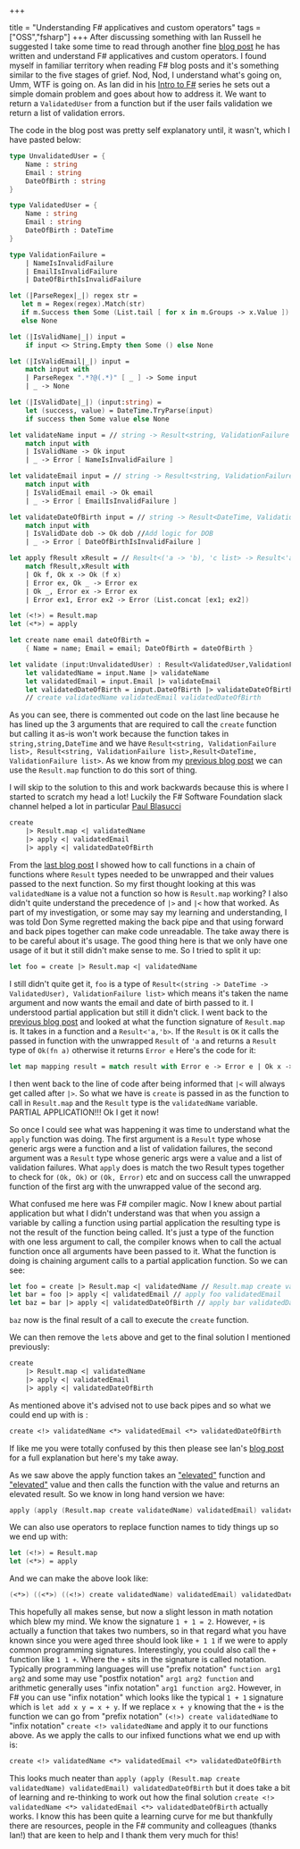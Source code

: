 +++

title = "Understanding F# applicatives and custom operators"
tags = ["OSS","fsharp"]
+++
After discussing something with Ian Russell he suggested I take some time to read through another fine [blog post](https://www.softwarepark.cc/blog/2019/12/8/functional-validation-in-f-using-applicatives) he has written and understand F# applicatives and custom operators.  I found myself in familiar territory when reading F# blog posts and it's something similar to the five stages of grief. Nod, Nod, I understand what's going on, Umm, WTF is going on.  As Ian did in his [Intro to F#](https://www.softwarepark.cc/blog/2019/9/12/introduction-to-functional-programming-in-f) series he sets out a simple domain problem and goes about how to address it.  We want to return a `ValidatedUser` from a function but if the user fails validation we return a list of validation errors.

The code in the blog post was pretty self explanatory until, it wasn't, which I have pasted below:

<!--more-->

```fsharp
type UnvalidatedUser = {
    Name : string
    Email : string
    DateOfBirth : string
}

type ValidatedUser = {   
    Name : string
    Email : string
    DateOfBirth : DateTime
}

type ValidationFailure =
    | NameIsInvalidFailure
    | EmailIsInvalidFailure
    | DateOfBirthIsInvalidFailure

let (|ParseRegex|_|) regex str =
   let m = Regex(regex).Match(str)
   if m.Success then Some (List.tail [ for x in m.Groups -> x.Value ])
   else None

let (|IsValidName|_|) input =
    if input <> String.Empty then Some () else None

let (|IsValidEmail|_|) input =
    match input with
    | ParseRegex ".*?@(.*)" [ _ ] -> Some input
    | _ -> None

let (|IsValidDate|_|) (input:string) =
    let (success, value) = DateTime.TryParse(input)
    if success then Some value else None

let validateName input = // string -> Result<string, ValidationFailure list>
    match input with
    | IsValidName -> Ok input
    | _ -> Error [ NameIsInvalidFailure ]

let validateEmail input = // string -> Result<string, ValidationFailure list>
    match input with
    | IsValidEmail email -> Ok email
    | _ -> Error [ EmailIsInvalidFailure ]

let validateDateOfBirth input = // string -> Result<DateTime, ValidationFailure list>
    match input with
    | IsValidDate dob -> Ok dob //Add logic for DOB
    | _ -> Error [ DateOfBirthIsInvalidFailure ]

let apply fResult xResult = // Result<('a -> 'b), 'c list> -> Result<'a,'c list> -> Result<'b,'c list>
    match fResult,xResult with
    | Ok f, Ok x -> Ok (f x)
    | Error ex, Ok _ -> Error ex
    | Ok _, Error ex -> Error ex
    | Error ex1, Error ex2 -> Error (List.concat [ex1; ex2])

let (<!>) = Result.map
let (<*>) = apply

let create name email dateOfBirth =
    { Name = name; Email = email; DateOfBirth = dateOfBirth }

let validate (input:UnvalidatedUser) : Result<ValidatedUser,ValidationFailure list> =
    let validatedName = input.Name |> validateName
    let validatedEmail = input.Email |> validateEmail
    let validatedDateOfBirth = input.DateOfBirth |> validateDateOfBirth
    // create validatedName validatedEmail validatedDateOfBirth
```

As you can see, there is commented out code on the last line because he has lined up the 3 arguments that are required to call the `create` function but calling it as-is won't work because the function takes in `string,string,DateTime` and we have `Result<string, ValidationFailure list>, Result<string, ValidationFailure list>,Result<DateTime, ValidationFailure list>`.  As we know from my [previous blog post](https://blog.jonathanchannon.com/2020-06-28-understanding-fsharp-map-and-bind/) we can use the `Result.map` function to do this sort of thing.  

I will skip to the solution to this and work backwards because this is where I started to scratch my head a lot! Luckily the F# Software Foundation slack channel helped a lot in particular [Paul Blasucci](https://twitter.com/pblasucci)

```fsharp	
create
    |> Result.map <| validatedName
    |> apply <| validatedEmail
    |> apply <| validatedDateOfBirth
```

From the [last blog post]((https://blog.jonathanchannon.com/2020-06-28-understanding-fsharp-map-and-bind/)) I showed how to call functions in a chain of functions where `Result` types needed to be unwrapped and their values passed to the next function.  So my first thought looking at this was `validatedName` is a value not a function so how is `Result.map` working? I also didn't quite understand the precedence of `|>` and `|<` how that worked.  As part of my investigation, or some may say my learning and understanding, I was told Don Syme regretted making the back pipe and that using forward and back pipes together can make code unreadable.  The take away there is to be careful about it's usage.  The good thing here is that we only have one usage of it but it still didn't make sense to me.  So I tried to split it up:


```fsharp
let foo = create |> Result.map <| validatedName
```

I still didn't quite get it, `foo` is a type of `Result<(string -> DateTime -> ValidatedUser), ValidationFailure list>` which means it's taken the name argument and now wants the email and date of birth passed to it.  I understood partial application but still it didn't click.  I went back to the [previous blog post]((https://blog.jonathanchannon.com/2020-06-28-understanding-fsharp-map-and-bind/)) and looked at what the function signature of `Result.map` is.  It takes in a function and a `Result<'a,'b>`.  If the `Result` is `OK` it calls the passed in function with the unwrapped `Result` of `'a` and returns a `Result` type of `Ok(fn a)` otherwise it returns `Error e` Here's the code for it: 

```fsharp
let map mapping result = match result with Error e -> Error e | Ok x -> Ok (mapping x)
``` 

I then went back to the line of code after being informed that `|<` will always get called after `|>`.  So what we have is `create` is passed in as the function to call in `Result.map` and the `Result` type is the `validatedName` variable. PARTIAL APPLICATION!!! Ok I get it now!

So once I could see what was happening it was time to understand what the `apply` function was doing.  The first argument is a `Result` type whose generic args were a function and a list of validation failures, the second argument was a `Result` type whose generic args were a value and a list of validation failures. What `apply` does is match the two Result types together to check for `(Ok, Ok)` or `(Ok, Error)` etc and on success call the unwrapped function of the first arg with the unwrapped value of the second arg.

What confused me here was F# compiler magic.  Now I knew about partial application but what I didn't understand was that when you assign a variable by calling a function using partial application the resulting type is not the result of the function being called. It's just a type of the function with one less argument to call, the compiler knows when to call the actual function once all arguments have been passed to it.  What the function is doing is chaining argument calls to a partial application function.  So we can see:

```fsharp
let foo = create |> Result.map <| validatedName // Result.map create validatedName
let bar = foo |> apply <| validatedEmail // apply foo validatedEmail
let baz = bar |> apply <| validatedDateOfBirth // apply bar validatedDateOfBirth
```

`baz` now is the final result of a call to execute the `create` function.

We can then remove the `let`s above and get to the final solution I mentioned previously:

```fsharp
create
    |> Result.map <| validatedName
    |> apply <| validatedEmail
    |> apply <| validatedDateOfBirth
```

As mentioned above it's advised not to use back pipes and so what we could end up with is :

```fsharp
create <!> validatedName <*> validatedEmail <*> validatedDateOfBirth
```

If like me you were totally confused by this then please see Ian's [blog post](https://www.softwarepark.cc/blog/2019/12/8/functional-validation-in-f-using-applicatives) for a full explanation but here's my take away.  

As we saw above the apply function takes an ["elevated"](https://fsharpforfunandprofit.com/posts/elevated-world) function and ["elevated"](https://fsharpforfunandprofit.com/posts/elevated-world) value and then calls the function with the value and returns an elevated result. So we know in long hand version we have:

```fsharp
apply (apply (Result.map create validatedName) validatedEmail) validatedDateOfBirth
```

We can also use operators to replace function names to tidy things up so we end up with:

```fsharp
let (<!>) = Result.map
let (<*>) = apply
```

And we can make the above look like:

```fsharp
(<*>) ((<*>) ((<!>) create validatedName) validatedEmail) validatedDateOfBirth
```

This hopefully all makes sense, but now a slight lesson in math notation which blew my mind.  We know the signature `1 + 1 = 2`. However, `+` is actually a function that takes two numbers, so in that regard what you have known since you were aged three should look like `+ 1 1` if we were to apply common programming signatures.  Interestingly, you could also call the `+` function like `1 1 +`.  Where the `+` sits in the signature is called notation.  Typically programming languages will use "prefix notation" `function arg1 arg2` and some may use "postfix notation" `arg1 arg2 function` and arithmetic generally uses "infix notation" `arg1 function arg2`.  However, in F# you can use "infix notation" which looks like the typical `1 + 1` signature which is `let add x y = x + y`. If we replace `x + y` knowing that the `+` is the function we can go from "prefix notation" `(<!>) create validatedName` to "infix notation" `create <!> validatedName` and apply it to our functions above.  As we apply the calls to our infixed functions what we end up with is:

```fsharp
create <!> validatedName <*> validatedEmail <*> validatedDateOfBirth
```

This looks much neater than ``apply (apply (Result.map create validatedName) validatedEmail) validatedDateOfBirth`` but it does take a bit of learning and re-thinking to work out how the final solution `create <!> validatedName <*> validatedEmail <*> validatedDateOfBirth` actually works.  I know this has been quite a learning curve for me but thankfully there are resources, people in the F# community and colleagues (thanks Ian!) that are keen to help and I thank them very much for this!

